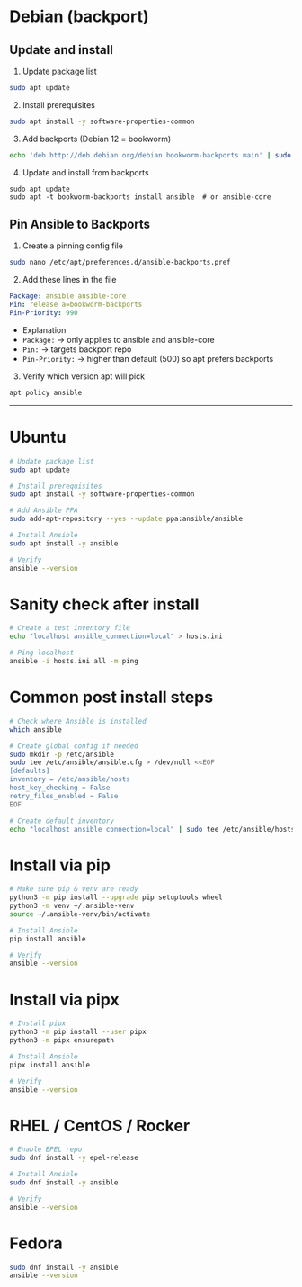 # Debian (backport)
## Update and install

1) Update package list
```bash
sudo apt update
```

2) Install prerequisites
```bash
sudo apt install -y software-properties-common
```

3) Add backports (Debian 12 = bookworm)
```bash
echo 'deb http://deb.debian.org/debian bookworm-backports main' | sudo tee /etc/apt/sources.list.d/backports.list
```

4) Update and install from backports
```
sudo apt update
sudo apt -t bookworm-backports install ansible  # or ansible-core
```

## Pin Ansible to Backports
1) Create a pinning config file
```bash
sudo nano /etc/apt/preferences.d/ansible-backports.pref
```

2) Add these lines in the file
```yaml
Package: ansible ansible-core
Pin: release a=bookworm-backports
Pin-Priority: 990
```
- Explanation
- `Package:` -> only applies to ansible and ansible-core
- `Pin:` -> targets backport repo
- `Pin-Priority:` -> higher than default (500) so apt prefers backports

3) Verify which version apt will pick
```bash
apt policy ansible
```

---

 # Ubuntu
```bash
# Update package list
sudo apt update

# Install prerequisites
sudo apt install -y software-properties-common

# Add Ansible PPA
sudo add-apt-repository --yes --update ppa:ansible/ansible

# Install Ansible
sudo apt install -y ansible

# Verify
ansible --version
```

# Sanity check after install
```bash
# Create a test inventory file
echo "localhost ansible_connection=local" > hosts.ini

# Ping localhost
ansible -i hosts.ini all -m ping
```

# Common post install steps
```bash
# Check where Ansible is installed
which ansible

# Create global config if needed
sudo mkdir -p /etc/ansible
sudo tee /etc/ansible/ansible.cfg > /dev/null <<EOF
[defaults]
inventory = /etc/ansible/hosts
host_key_checking = False
retry_files_enabled = False
EOF

# Create default inventory
echo "localhost ansible_connection=local" | sudo tee /etc/ansible/hosts
```


# Install via pip
```bash
# Make sure pip & venv are ready
python3 -m pip install --upgrade pip setuptools wheel
python3 -m venv ~/.ansible-venv
source ~/.ansible-venv/bin/activate

# Install Ansible
pip install ansible

# Verify
ansible --version
```

# Install via pipx
```bash
# Install pipx
python3 -m pip install --user pipx
python3 -m pipx ensurepath

# Install Ansible
pipx install ansible

# Verify
ansible --version
```

# RHEL / CentOS / Rocker
```bash
# Enable EPEL repo
sudo dnf install -y epel-release

# Install Ansible
sudo dnf install -y ansible

# Verify
ansible --version
```

# Fedora
```bash
sudo dnf install -y ansible
ansible --version
```

